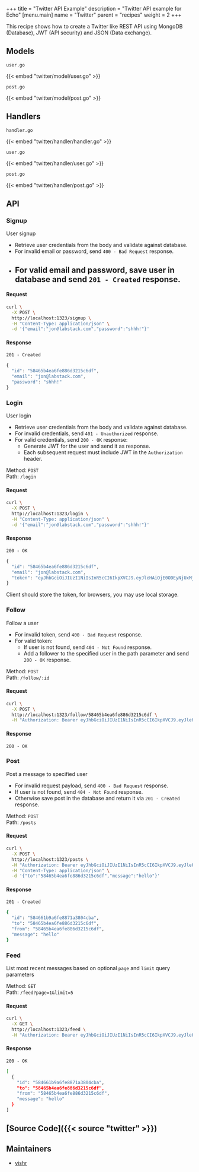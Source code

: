 +++
title = "Twitter API Example"
description = "Twitter API example for Echo"
[menu.main]
  name = "Twitter"
  parent = "recipes"
  weight = 2 
+++

This recipe shows how to create a Twitter like REST API using MongoDB (Database),
JWT (API security) and JSON (Data exchange).

## Models

`user.go`

{{< embed "twitter/model/user.go" >}}

`post.go`

{{< embed "twitter/model/post.go" >}}

## Handlers

`handler.go`

{{< embed "twitter/handler/handler.go" >}}

`user.go`

{{< embed "twitter/handler/user.go" >}}

`post.go`

{{< embed "twitter/handler/post.go" >}}

## API

### Signup

User signup

- Retrieve user credentials from the body and validate against database.
- For invalid email or password, send `400 - Bad Request` response.
- For valid email and password, save user in database and send `201 - Created` response.
  - 

#### Request

```sh
curl \
  -X POST \
  http://localhost:1323/signup \
  -H "Content-Type: application/json" \
  -d '{"email":"jon@labstack.com","password":"shhh!"}'
```

#### Response

`201 - Created`

```js
{
  "id": "58465b4ea6fe886d3215c6df",
  "email": "jon@labstack.com",
  "password": "shhh!"
}
```

### Login

User login

- Retrieve user credentials from the body and validate against database.
- For invalid credentials, send `401 - Unauthorized` response.
- For valid credentials, send `200 - OK` response:
  - Generate JWT for the user and send it as response.
  - Each subsequent request must include JWT in the `Authorization` header.

Method: `POST`<br>
Path: `/login`

#### Request

```sh
curl \
  -X POST \
  http://localhost:1323/login \
  -H "Content-Type: application/json" \
  -d '{"email":"jon@labstack.com","password":"shhh!"}'
```

#### Response

`200 - OK`

```js
{
  "id": "58465b4ea6fe886d3215c6df",
  "email": "jon@labstack.com",
  "token": "eyJhbGciOiJIUzI1NiIsInR5cCI6IkpXVCJ9.eyJleHAiOjE0ODEyNjUxMjgsImlkIjoiNTg0NjViNGVhNmZlODg2ZDMyMTVjNmRmIn0.1IsGGxko1qMCsKkJDQ1NfmrZ945XVC9uZpcvDnKwpL0"
}
```

Client should store the token, for browsers, you may use local storage.

### Follow

Follow a user

- For invalid token, send `400 - Bad Request` response.
- For valid token:
  - If user is not found, send `404 - Not Found` response.
  - Add a follower to the specified user in the path parameter and send `200 - OK` response.

Method: `POST` <br>
Path: `/follow/:id`

#### Request

```sh
curl \
  -X POST \
  http://localhost:1323/follow/58465b4ea6fe886d3215c6df \
  -H "Authorization: Bearer eyJhbGciOiJIUzI1NiIsInR5cCI6IkpXVCJ9.eyJleHAiOjE0ODEyNjUxMjgsImlkIjoiNTg0NjViNGVhNmZlODg2ZDMyMTVjNmRmIn0.1IsGGxko1qMCsKkJDQ1NfmrZ945XVC9uZpcvDnKwpL0"
```

#### Response

`200 - OK`

### Post

Post a message to specified user

- For invalid request payload, send `400 - Bad Request` response.
- If user is not found, send `404 - Not Found` response.
- Otherwise save post in the database and return it via `201 - Created` response.

Method: `POST` <br>
Path: `/posts`

#### Request

```sh
curl \
  -X POST \
  http://localhost:1323/posts \
  -H "Authorization: Bearer eyJhbGciOiJIUzI1NiIsInR5cCI6IkpXVCJ9.eyJleHAiOjE0ODEyNjUxMjgsImlkIjoiNTg0NjViNGVhNmZlODg2ZDMyMTVjNmRmIn0.1IsGGxko1qMCsKkJDQ1NfmrZ945XVC9uZpcvDnKwpL0" \
  -H "Content-Type: application/json" \
  -d '{"to":"58465b4ea6fe886d3215c6df","message":"hello"}'
```

#### Response

`201 - Created`

```sh
{
  "id": "584661b9a6fe8871a3804cba",
  "to": "58465b4ea6fe886d3215c6df",
  "from": "58465b4ea6fe886d3215c6df",
  "message": "hello"
}
```

### Feed

List most recent messages based on optional `page` and `limit` query parameters

Method: `GET` <br>
Path: `/feed?page=1&limit=5`

#### Request

```sh
curl \
  -X GET \
  http://localhost:1323/feed \
  -H "Authorization: Bearer eyJhbGciOiJIUzI1NiIsInR5cCI6IkpXVCJ9.eyJleHAiOjE0ODEyNjUxMjgsImlkIjoiNTg0NjViNGVhNmZlODg2ZDMyMTVjNmRmIn0.1IsGGxko1qMCsKkJDQ1NfmrZ945XVC9uZpcvDnKwpL0"
```

#### Response

`200 - OK`

```sh
[
  {
    "id": "584661b9a6fe8871a3804cba",
    "to": "58465b4ea6fe886d3215c6df",
    "from": "58465b4ea6fe886d3215c6df",
    "message": "hello"
  }
]
```

## [Source Code]({{< source "twitter" >}})

## Maintainers

- [vishr](https://github.com/vishr)
